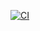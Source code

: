 
[![CI](https://github.com/bishtsurajsoftage/random/actions/workflows/main.yml/badge.svg)](https://github.com/bishtsurajsoftage/random/actions/workflows/main.yml)
